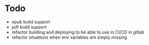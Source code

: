 # Todo

* epub build support
* pdf build support
* refactor building and deploying to be able to use in CI/CD in gitlab
* refactor situations when env variables are simply missing
